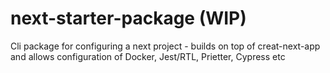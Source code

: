 # next-starter-package (WIP)

Cli package for configuring a next project - builds on top of creat-next-app and allows configuration of Docker, Jest/RTL, Prietter, Cypress etc

